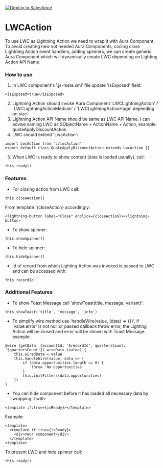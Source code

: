 <a href="https://githubsfdeploy.herokuapp.com">
  <img alt="Deploy to Salesforce"
       src="https://raw.githubusercontent.com/afawcett/githubsfdeploy/master/deploy.png">
</a>

# LWCAction
To use LWC as Lightning Action we need to wrap it with Aura Component. To avoid creating new not needed Aura Components, coding close Lightning Action event handlers, adding spinners, we can create generic Aura Component which will dynamically create LWC depending on Lighting Action API Name.

### How to use
1. In LWC component's '.js-meta.xml' file update 'isExposed' field:
```
<isExposed>true</isExposed>
```
2. Lightning Action should invoke Aura Component 'LWCLightningAction' / 'LWCLightningActionMedium' / 'LWCLightningActionHuge' depending on size.
3. Lightning Action API Name should be same as LWC API Name. I can advise naming LWC as SObjectName + ActionName + Action, example: quoteApplyDiscountAction.
4. LWC should extend 'LwcAction':
```
import LwcAction from 'c/lwcAction'
export default class QuoteApplyDiscountAction extends LwcAction {}
```
5. When LWC is ready to show content (data is loaded usually), call:
```
this.ready()
```

### Features
- For closing action from LWC call: 
```
this.closeAction()
```
From template '{closeAction} accordingly:
```
<lightning-button label="Close" onclick={closeAction}></lightning-button>
```

- To show spinner:
```
this.showSpinner()
```

- To hide spinner:
```
this.hideSpinner()
```

- Id of record from which Lighting Action was invoked is passed to LWC and can be accessed with:
```
this.recordId
```

### Additional Features
- To show Toast Message call 'showToast(title, message, variant)':
```
this.showToast('title', 'message', 'info')
```

- To simplify wire method use 'handleWire(value, (data) => {})'. If 'value.error' is not null or passed callback throw error, the Lighting Action will be closed and error will be shown with Toast Message. example:
```
@wire (getData, {accountId: '$recordId', quartersCount: '$quartersCount'}) wireData (value) {
    this.wiredData = value
    this.handleWire(value, data => {
        if (data.opportunities.length == 0) {
            throw 'No opportunities'
        }
        this.initFilters(data.opportunities)
    })
}
```

- You can hide component before it has loaded all necessary data by wrapping it with:
```
<template if:true={isReady}></template>
```
Example:
```
<template>
  <template if:true={isReady}>
    <div>Your component</div>
  </template>
<template>
```
To present LWC and hide spinner call:
```
this.ready()
```
